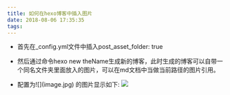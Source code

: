 ```yaml
---
title: 如何在hexo博客中插入图片
date: 2018-08-06 17:35:35
tags:
---
```

*  首先在_config.yml文件中插入post_asset_folder: true
*  然后通过命令hexo new theName生成新的博客，此时生成的博客可以自带一个同名文件夹里面放入的图片，可以在md文档中当做当前路径的图片引用。  
   
*  配置为\!\[\]\(image.jpg\) 的图片显示如下:
![](image.jpg)  